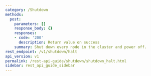 ```yaml
---
category: /Shutdown
methods:
  post:
    parameters: []
    response_body: {}
    responses:
    - code: '200'
      description: Return value on success
    summary: Shut down every node in the cluster and power off.
rest_endpoint: /v1/shutdown/halt
api_version: v1
permalink: /rest-api-guide/shutdown/shutdown_halt.html
sidebar: rest_api_guide_sidebar
---
```

